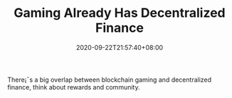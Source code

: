 ﻿---
title: "Gaming Already Has Decentralized Finance"
date: 2020-09-22T21:57:40+08:00
lastmod: 2020-09-22T16:45:40+08:00
draft: false
authors: ["Robin"]
description: "There¡¯s a big overlap between blockchain gaming and decentralized finance, think about rewards and community."
featuredImage: "gaming-already-has-decentralized-finance.png"
tags: ["Virtual World","Play to Earn"]
categories: ["news"]
news: ["Virtual World"]
weight: 
lightgallery: true
pinned: false
recommend: false
recommend1: false
---

There¡¯s a big overlap between blockchain gaming and decentralized finance, think about rewards and community.

<!--more-->

